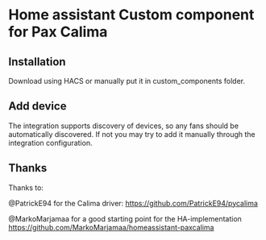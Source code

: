 # Home assistant Custom component for Pax Calima

## Installation

Download using HACS or manually put it in custom_components folder.

## Add device

The integration supports discovery of devices, so any fans should be automatically discovered.
If not you may try to add it manually through the integration configuration.

## Thanks

Thanks to:

@PatrickE94 for the Calima driver:
https://github.com/PatrickE94/pycalima

@MarkoMarjamaa for a good starting point for the HA-implementation
https://github.com/MarkoMarjamaa/homeassistant-paxcalima
